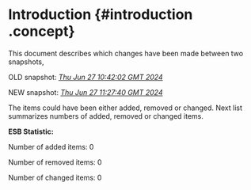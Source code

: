 # Introduction {#introduction .concept}

This document describes which changes have been made between two snapshots,

OLD snapshot: *[Thu Jun 27 10:42:02 GMT 2024](../../1719484922929/html/index.md)*

NEW snapshot: *[Thu Jun 27 11:27:40 GMT 2024](../../1719487660170/html/index.md)*

The items could have been either added, removed or changed. Next list summarizes numbers of added, removed or changed items.

**ESB Statistic:**

Number of added items: 0

Number of removed items: 0

Number of changed items: 0

